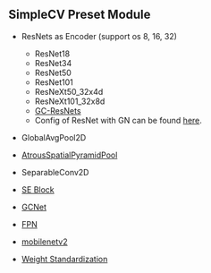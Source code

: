 ## SimpleCV Preset Module

- ResNets as Encoder (support os 8, 16, 32)
    - ResNet18
    - ResNet34
    - ResNet50
    - ResNet101
    - ResNeXt50_32x4d
    - ResNeXt101_32x8d
    - [GC-ResNets](https://arxiv.org/abs/1904.11492)
    - Config of ResNet with GN can be found [here](https://github.com/Z-Zheng/SimpleCV/tree/master/config_demo/resnet_with_gn.py).

- GlobalAvgPool2D
- [AtrousSpatialPyramidPool](https://arxiv.org/abs/1802.02611)
- SeparableConv2D
- [SE Block](https://arxiv.org/pdf/1709.01507.pdf)
- [GCNet](https://arxiv.org/abs/1904.11492)
- [FPN](https://arxiv.org/abs/1612.03144)
- [mobilenetv2](https://arxiv.org/abs/1801.04381)
- [Weight Standardization](https://arxiv.org/abs/1903.10520) 